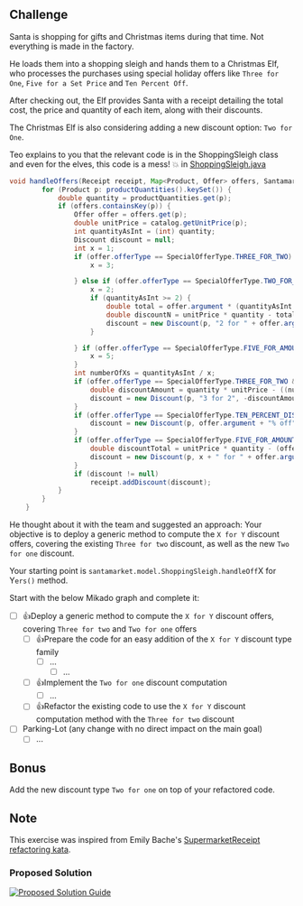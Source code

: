 
## Challenge
Santa is shopping for gifts and Christmas items during that time. Not everything is made in the factory.

He loads them into a shopping sleigh and hands them to a Christmas Elf, who processes the purchases using special holiday offers like `Three for One`, `Five for a Set Price` and `Ten Percent Off`.

After checking out, the Elf provides Santa with a receipt detailing the total cost, the price and quantity of each item, along with their discounts.

The Christmas Elf is also considering adding a new discount option: `Two for One`.

Teo explains to you that the relevant code is in the ShoppingSleigh class and even for the elves, this code is a mess! 💥
in [ShoppingSleigh.java](../../exercise/java/day13/src/main/java/santamarket/model/ShoppingSleigh.java)

```java
void handleOffers(Receipt receipt, Map<Product, Offer> offers, SantamarketCatalog catalog) {
        for (Product p: productQuantities().keySet()) {
            double quantity = productQuantities.get(p);
            if (offers.containsKey(p)) {
                Offer offer = offers.get(p);
                double unitPrice = catalog.getUnitPrice(p);
                int quantityAsInt = (int) quantity;
                Discount discount = null;
                int x = 1;
                if (offer.offerType == SpecialOfferType.THREE_FOR_TWO) {
                    x = 3;

                } else if (offer.offerType == SpecialOfferType.TWO_FOR_AMOUNT) {
                    x = 2;
                    if (quantityAsInt >= 2) {
                        double total = offer.argument * (quantityAsInt / x) + quantityAsInt % 2 * unitPrice;
                        double discountN = unitPrice * quantity - total;
                        discount = new Discount(p, "2 for " + offer.argument, -discountN);
                    }

                } if (offer.offerType == SpecialOfferType.FIVE_FOR_AMOUNT) {
                    x = 5;
                }
                int numberOfXs = quantityAsInt / x;
                if (offer.offerType == SpecialOfferType.THREE_FOR_TWO && quantityAsInt > 2) {
                    double discountAmount = quantity * unitPrice - ((numberOfXs * 2 * unitPrice) + quantityAsInt % 3 * unitPrice);
                    discount = new Discount(p, "3 for 2", -discountAmount);
                }
                if (offer.offerType == SpecialOfferType.TEN_PERCENT_DISCOUNT) {
                    discount = new Discount(p, offer.argument + "% off", -quantity * unitPrice * offer.argument / 100.0);
                }
                if (offer.offerType == SpecialOfferType.FIVE_FOR_AMOUNT && quantityAsInt >= 5) {
                    double discountTotal = unitPrice * quantity - (offer.argument * numberOfXs + quantityAsInt % 5 * unitPrice);
                    discount = new Discount(p, x + " for " + offer.argument, -discountTotal);
                }
                if (discount != null)
                    receipt.addDiscount(discount);
            }
        }
    }
```

He thought about it with the team and suggested an approach:
Your objective is to deploy a generic method to compute the `X for Y` discount offers, covering the existing `Three for two` discount, as well as the new `Two for one` discount.

Your starting point is `santamarket.model.ShoppingSleigh.handleOff`X for Y`ers()` method.

Start with the below Mikado graph and complete it:

- [ ] 👍Deploy a generic method to compute the `X for Y` discount offers, covering `Three for two` and `Two for one` offers
    - [ ] 👍Prepare the code for an easy addition of the `X for Y` discount type family
        - [ ] ...
            - [ ] ...
    - [ ] 👍Implement the `Two for one` discount computation
        - [ ] ...
    - [ ] 👍Refactor the existing code to use the `X for Y` discount computation method with the `Three for two` discount
- [ ] Parking-Lot (any change with no direct impact on the main goal)
    - [ ] ...

## Bonus
Add the new discount type `Two for one` on top of your refactored code.

## Note
This exercise was inspired from Emily Bache's [SupermarketReceipt refactoring kata](https://github.com/emilybache/SupermarketReceipt-Refactoring-Kata).

### Proposed Solution
[![Proposed Solution Guide](../../img/proposed-solution.webp)](solution/step-by-step.md)